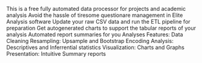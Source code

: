 This is a free fully automated data processor for projects and academic analysis
Avoid the hassle of tiresome questionare management in Elite Analysis software
Update your raw CSV data and run the ETL pipeline for preparation
Get autogenerated charts to support the tabular reports of your analysis
Automated report summaries for you Analyses
Features:
Data Cleaning
Resampling: Upsample and Bootstrap
Encoding
Analysis: Descriptives and Inferrential statistics
Visualization: Charts and Graphs
Presentation: Intuitive Summary reports

